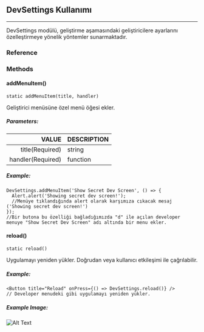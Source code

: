 ## DevSettings Kullanımı
***
DevSettings modülü, geliştirme aşamasındaki geliştiricilere ayarlarını özelleştirmeye yönelik yöntemler sunarmaktadır.
### Reference
### Methods
#### addMenuItem()
```JS
static addMenuItem(title, handler)
```
Geliştirici menüsüne özel menü öğesi ekler.
##### Parameters:
| VALUE | DESCRIPTION | 
|--------:|----------------------------|
|title(Required)| string|   
| handler(Required) |function |     
##### Example:
```JS
DevSettings.addMenuItem('Show Secret Dev Screen', () => {
  Alert.alert('Showing secret dev screen!');
  //Menüye tıklandığında alert olarak karşımıza cıkacak mesaj ('Showing secret dev screen!')
});
//Bir butona bu özelliği bağladığımızda "d" ile açılan developer menuye "Show Secret Dev Screen" adı altında bir menu ekler. 
```
#### reload()
```JS
static reload()
```
Uygulamayı yeniden yükler. Doğrudan veya kullanıcı etkileşimi ile çağrılabilir.
##### Example:
```JS
<Button title="Reload" onPress={() => DevSettings.reload()} />
// Developer menudeki gibi uygulamayı yeniden yükler.
```
##### Example Image:
![Alt Text](https://user-images.githubusercontent.com/2677334/62000297-71624680-b0a1-11e9-8403-bc95c4747f0c.gif)
